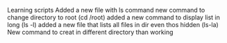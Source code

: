 Learning scripts 
Added a new file with ls command
new command to change directory to root (cd /root)
added a new command to display list in long (ls -l)
added a new file that lists all files in dir even thos hidden (ls-la)
New command to creat in different directory than working 
